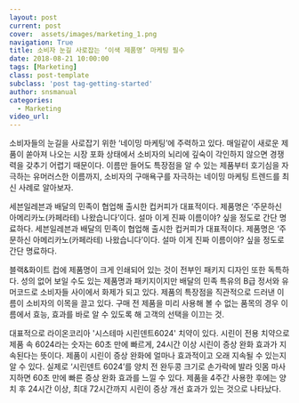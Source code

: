 ```yaml
---
layout: post
current: post
cover:  assets/images/marketing_1.png
navigation: True
title: 소비자 눈길 사로잡는 ‘이색 제품명’ 마케팅 필수 
date: 2018-08-21 10:00:00
tags: [Marketing]
class: post-template
subclass: 'post tag-getting-started'
author: snsmanual
categories:
  - Marketing
video_url: 
---
```


소비자들의 눈길을 사로잡기 위한 ‘네이밍 마케팅’에 주력하고 있다. 
매일같이 새로운 제품이 쏟아져 나오는 시장 포화 상태에서 
소비자의 뇌리에 깊숙이 각인하지 않으면 경쟁력을 갖추기 어렵기 때문이다. 
이름만 들어도 특장점을 알 수 있는 제품부터 호기심을 자극하는 유머러스한 이름까지, 
소비자의 구매욕구를 자극하는 네이밍 마케팅 트렌드를 최신 사례로 알아보자.

세븐일레븐과 배달의 민족이 협업해 출시한 컵커피가 대표적이다. 
제품명은 ‘주문하신 아메리카노(카페라테) 나왔습니다’이다. 
설마 이게 진짜 이름이야? 싶을 정도로 간단 명료하다. 
세븐일레븐과 배달의 민족이 협업해 출시한 컵커피가 대표적이다. 
제품명은 ‘주문하신 아메리카노(카페라테) 나왔습니다’이다. 
설마 이게 진짜 이름이야? 싶을 정도로 간단 명료하다. 

블랙&화이트 컵에 제품명이 크게 인쇄되어 있는 것이 전부인 패키지 디자인 또한 독특하다. 
성의 없어 보일 수도 있는 제품명과 패키지이지만 배달의 민족 특유의 B급 정서와 유머코드로 소비자들 사이에서 화제가 되고 있다. 
제품의 특장점을 직관적으로 드러낸 이름이 소비자의 이목을 끌고 있다. 
구매 전 제품을 미리 사용해 볼 수 없는 품목의 경우 이름에서 효능, 효과를 바로 알 수 있도록 해 고객의 선택을 이끄는 것.

대표적으로 라이온코리아 '시스테마 시린덴트6024' 치약이 있다. 
시린이 전용 치약으로 제품 속 6024라는 숫자는 60초 만에 빠르게, 24시간 이상 시린이 증상 완화 효과가 지속된다는 뜻이다. 
제품이 시린이 증상 완화에 얼마나 효과적이고 오래 지속될 수 있는지 알 수 있다. 
실제로 ‘시린덴트 6024’를 양치 전 완두콩 크기로 손가락에 발라 잇몸 마사지하면 60초 만에 빠른 증상 완화 효과를 느낄 수 있다. 
제품을 4주간 사용한 후에는 양치 후 24시간 이상, 최대 72시간까지 시린이 증상 개선 효과가 있는 것으로 나타났다.